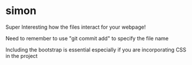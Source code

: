 # simon

Super Interesting how the files interact for your webpage!

Need to remember to use "git commit add" to specify the file name

Including the bootstrap is essential especially if you are incorporating CSS in the project